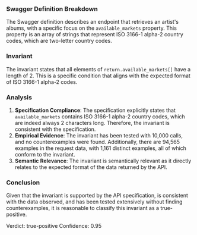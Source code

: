 ### Swagger Definition Breakdown
The Swagger definition describes an endpoint that retrieves an artist's albums, with a specific focus on the `available_markets` property. This property is an array of strings that represent ISO 3166-1 alpha-2 country codes, which are two-letter country codes.

### Invariant
The invariant states that all elements of `return.available_markets[]` have a length of 2. This is a specific condition that aligns with the expected format of ISO 3166-1 alpha-2 codes.

### Analysis
1. **Specification Compliance**: The specification explicitly states that `available_markets` contains ISO 3166-1 alpha-2 country codes, which are indeed always 2 characters long. Therefore, the invariant is consistent with the specification.
2. **Empirical Evidence**: The invariant has been tested with 10,000 calls, and no counterexamples were found. Additionally, there are 94,565 examples in the request data, with 1,161 distinct examples, all of which conform to the invariant.
3. **Semantic Relevance**: The invariant is semantically relevant as it directly relates to the expected format of the data returned by the API.

### Conclusion
Given that the invariant is supported by the API specification, is consistent with the data observed, and has been tested extensively without finding counterexamples, it is reasonable to classify this invariant as a true-positive. 

Verdict: true-positive
Confidence: 0.95
